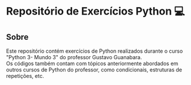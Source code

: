 # Repositório de Exercícios Python 💻

## Sobre
Este repositório contém exercícios de Python realizados durante o curso "Python 3- Mundo 3" do professor Gustavo Guanabara.<br>
Os códigos também contam com tópicos anteriormente abordados em outros cursos de Python do professor, como condicionais, estruturas de repetições, etc.
